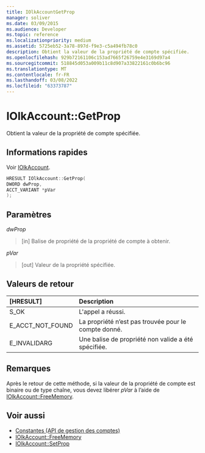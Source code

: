 ```yaml
---
title: IOlkAccountGetProp
manager: soliver
ms.date: 03/09/2015
ms.audience: Developer
ms.topic: reference
ms.localizationpriority: medium
ms.assetid: 5725eb52-3a78-897d-f9e3-c5a494fb78c0
description: Obtient la valeur de la propriété de compte spécifiée.
ms.openlocfilehash: 929b72161106c153ad7665f26759e4e3169d97a4
ms.sourcegitcommit: 518845d053a009b11c8d907a33822161c0b6bc96
ms.translationtype: MT
ms.contentlocale: fr-FR
ms.lasthandoff: 03/08/2022
ms.locfileid: "63373787"
---
```

# <a name="iolkaccountgetprop"></a>IOlkAccount::GetProp

Obtient la valeur de la propriété de compte spécifiée.
  
## <a name="quick-info"></a>Informations rapides

Voir [IOlkAccount](iolkaccount.md).
  
```cpp
HRESULT IOlkAccount::GetProp(  
DWORD dwProp, 
ACCT_VARIANT *pVar 
);
```

## <a name="parameters"></a>Paramètres

_dwProp_
  
> [in] Balise de propriété de la propriété de compte à obtenir.
    
_pVar_
  
> [out] Valeur de la propriété spécifiée.

## <a name="return-values"></a>Valeurs de retour

|**[HRESULT]**|**Description**|
|:-----|:-----|
|S_OK  <br/> |L'appel a réussi. |
|E_ACCT_NOT_FOUND  <br/> |La propriété n’est pas trouvée pour le compte donné. |
|E_INVALIDARG  <br/> |Une balise de propriété non valide a été spécifiée. |

## <a name="remarks"></a>Remarques

Après le retour de cette méthode, si la valeur de la propriété de compte est binaire ou de type chaîne, vous devez libérer *pVar* à l’aide de [IOlkAccount::FreeMemory](iolkaccount-freememory.md).
  
## <a name="see-also"></a>Voir aussi

- [Constantes (API de gestion des comptes)](constants-account-management-api.md)
- [IOlkAccount::FreeMemory](iolkaccount-freememory.md)  
- [IOlkAccount::SetProp](iolkaccount-setprop.md)
